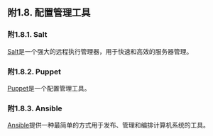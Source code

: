 ## 附1.8. 配置管理工具

### 附1.8.1. Salt

[Salt](https://saltstack.com/community/)是一个强大的远程执行管理器，用于快速和高效的服务器管理。
















### 附1.8.2. Puppet

[Puppet](https://puppet.com/)是一个配置管理工具。


















### 附1.8.3. Ansible

[Ansible](https://www.ansible.com/)提供一种最简单的方式用于发布、管理和编排计算机系统的工具。













